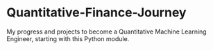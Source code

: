 # Quantitative-Finance-Journey
My progress and projects to become a Quantitative Machine Learning Engineer, starting with this Python module.
